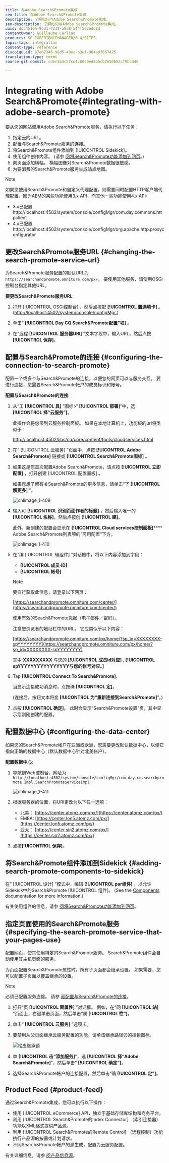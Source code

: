 ```yaml
---
title: 与Adobe Search&Promote集成
seo-title: 与Adobe Search&Promote集成
description: 了解如何与Adobe Search&Promote集成。
seo-description: 了解如何与Adobe Search&Promote集成。
uuid: ddc4510a-9bd1-4238-a8a8-5f4f563edd8d
contentOwner: Guillaume Carlino
products: SG_EXPERIENCEMANAGER/6.4/SITES
topic-tags: integration
content-type: reference
discoiquuid: 87e62346-98d5-40ec-a3ef-904adf667425
translation-type: tm+mt
source-git-commit: cdec5b3c57ce1c80c0ed6b5cb7650b52cf9bc340

---
```



# Integrating with Adobe Search&amp;Promote{#integrating-with-adobe-search-promote}

要从您的网站调用Adobe Search&amp;Promote服务，请执行以下任务：

1. 指定云的URL。
1. 配置与Search&amp;Promote服务的连接。
1. 将Search&amp;Promote组件添加到 [!UICONTROL Sidekick]。
1. 使用组件创作内容。 (请参 [阅将Search&amp;Promote功能添加到网页](/help/sites-authoring/search-and-promote.md)。)
1. 向页面添加横幅。 横幅图像对Search&amp;Promote数据很敏感。
1. 为要消费的Search&amp;Promote服务生成站点地图。

>[!NOTE]
>
>如果您使用Search&amp;Promote和自定义代理配置，则需要同时配置HTTP客户端代理配置，因为AEM的某些功能使用3.x API，而其他一些功能使用4.x API:
>
>* 3.x已配置http://localhost:4502/system/console/configMgr/com.day.commons.httpclient [](http://localhost:4502/system/console/configMgr/com.day.commons.httpclient)
>* 4.x已配置http://localhost:4502/system/console/configMgr/org.apache.http.proxyconfigurator [](http://localhost:4502/system/console/configMgr/org.apache.http.proxyconfigurator)
>



## 更改Search&amp;Promote服务URL {#changing-the-search-promote-service-url}

为Search&amp;Promote服务配置的默认URL为 `https://searchandpromote.omniture.com/px/`。 要使用其他服务，请使用OSGi控制台指定其他URL。

**要更改Search&amp;Promote服务URL**:

1. 打开 [!UICONTROL OSGi控制台] ，然后点按配 **[!UICONTROL 置选项卡]** 。 ([http://localhost:4502/system/console/configMgr.](http://localhost:4502/system/console/configMgr))

1. 单击“ **[!UICONTROL Day CQ Search&amp;Promote配置”项]** 。
1. 在“远程 **[!UICONTROL 服务器URI]** ”文本字段中，输入URL，然后点按 **[!UICONTROL 保存]**。

## 配置与Search&amp;Promote的连接 {#configuring-the-connection-to-search-promote}

配置一个或多个与Search&amp;Promote的连接，以便您的网页可以与服务交互。 要进行连接，您需要Search&amp;Promote帐户的成员标识和帐号。

**配置与Search&amp;Promote的连接**:

1. 从“工 **[!UICONTROL 具]** ”图标>“ **[!UICONTROL 部署]**”中，选 **[!UICONTROL 择“云服务”]**。

   此操作会将您带到云服务控制面板。 如果在本地计算机上，功能板的url将类似于：

   [http://localhost:4502/libs/cq/core/content/tools/cloudservices.html](http://localhost:4502/libs/cq/core/content/tools/cloudservices.html)

1. 在“ [!UICONTROL 云服务] ”页面中，点按 **[!UICONTROL Adobe Search&amp;Promote]** 链接或 **[!UICONTROL Search&amp;Promote图标]** 。

1. 如果这是您首次配置Adobe Search&amp;Promote，请点按 **[!UICONTROL 立即配置]** ，打开创建 [!UICONTROL 配置面板] 。

   如果您想了解有关Search&amp;Promote的更多信息，请单击“了 **[!UICONTROL 解更多]** ”。

   ![chlimage_1-409](assets/chlimage_1-409.png)

1. 输入可 **[!UICONTROL 识别页面作者的标题]** ，然后输入唯一的 **[!UICONTROL 名称]**，然后点按创 **[!UICONTROL 建]**。

   此外，新创建的配置会显示在 **[!UICONTROL Cloud services控制面板]****** Adobe Search&amp;Promote列表项的“可用配置”下方。

   ![chlimage_1-410](assets/chlimage_1-410.png)

1. 在“编 [!UICONTROL 辑组件] ”对话框中，将以下内容添加到字段：

   * **[!UICONTROL 成员·ID]**
   * **[!UICONTROL 帐号]**
   >[!NOTE]
   >
   >要自行获取此信息，请登录以下网页：
   >
   >[https://searchandpromote.omniture.com/center/](https://searchandpromote.omniture.com/center/)
   >
   >使用有效的Seach&amp;Promote凭据（电子邮件／密码）。
   >
   >注意您浏览者的地址栏中的URL。 它应类似于以下内容：
   >
   >[](https://searchandpromote.omniture.com/px/home/?sp_id=XXXXXXXX-spYYYYYYYY)
   >
   >[https://searchandpromote.omniture.com/px/home/?sp_id=XXXXXXXX-spYYYYYYYY](https://searchandpromote.omniture.com/px/home/?sp_id=XXXXXXXX-spYYYYYYYY)
   >
   >其中 **XXXXXXXXX** 与您的 **[!UICONTROL 成员id对应]** , **[!UICONTROL spYYYYYYYYYYYYYYYY与您的帐号对应。]**

1. Tap **[!UICONTROL Connect To Search&amp;Promote]**.

   当显示连接成功消息时，点按确 **[!UICONTROL 定]**。

   (连接后，按钮文本将变 **[!UICONTROL 为“重新连接到Search&amp;Promote]**”。)

1. 点按 **[!UICONTROL 确定]**。 此时会显示“Search&amp;Promote设置”页，其中显示您刚刚创建的配置。

## 配置数据中心 {#configuring-the-data-center}

如果您的Search&amp;Promote帐户在亚洲或欧洲，您需要更改默认数据中心，以便它指向正确的数据中心（默认数据中心针对北美帐户）。

**配置数据中心**:

1. 导航到Web控制台，网址为 `http://localhost:4502/system/console/configMgr/com.day.cq.searchpromote.impl.SearchPromoteServiceImpl`

   ![chlimage_1-411](assets/chlimage_1-411.png)

1. 根据服务器的位置，将URI更改为以下任一选项：

   * 北美： [https://center.atomz.com/px/](https://center.atomz.com/px/)
   * EMEA: [https://center.lon5.atomz.com/px/](https://center.lon5.atomz.com/px/)
   * 亚太： [https://center.sin2.atomz.com/px/](https://center.sin2.atomz.com/px/)

1. 点按&#x200B;**[!UICONTROL 保存]**。

## 将Search&amp;Promote组件添加到Sidekick {#adding-search-promote-components-to-sidekick}

在“ [!UICONTROL 设计] ”模式中，编辑 **[!UICONTROL par组件]** ，以允许Sidekick中的Search&amp;Promote [!UICONTROL 组件]。 (See the [Components](/help/sites-developing/components.md) documentation for more information.)

有关使用组件的信息，请参 [阅将Search&amp;Promote功能添加到网页](/help/sites-authoring/search-and-promote.md)。

## 指定页面使用的Search&amp;Promote服务 {#specifying-the-search-promote-service-that-your-pages-use}

配置网页，使其使用特定的Search&amp;Promote服务。 Search&amp;Promote组件会自动使用其主机页面的服务。

为页面配置Search&amp;Promote属性时，所有子页面都会继承设置。 如果需要，您可以配置子页面以覆盖继承的设置。

>[!NOTE]
>
>必须已配置服务连接。 请参 [阅配置与Search&amp;Promote的连接](#configuring-the-connection-to-search-promote)。

1. 打开“页 **[!UICONTROL 面属性]** ”对话框。 例如，在“网 **[!UICONTROL 站]** ”页面上，右键单击页面，然后单击“属 **[!UICONTROL 性”]**。

1. 单击“ **[!UICONTROL 云服务]** ”选项卡。

1. 要禁用从父页面继承云服务配置的功能，请单击继承路径旁的挂锁图标。

   ![松皮继承锁](assets/sandpinheritpadlock.png)

1. 单 **[!UICONTROL 击“添加服务]**”，选 **[!UICONTROL 择“Adobe Search&amp;Promote]**”，然后单击“ **[!UICONTROL 确定”]**。

1. 选择Search&amp;Promote帐户的连接配置，然后单击“确 **[!UICONTROL 定”]**。

## Product Feed {#product-feed}

通过Search&amp;Promote集成，您可以执行以下操作：

* 使用 [!UICONTROL eCommerce] API，独立于基础存储库结构和商务平台。
* 利用 [!UICONTROL Search&amp;Promote的Index Connector] （索引连接器）功能以XML格式提供产品源。
* 利用 [!UICONTROL Search&amp;Promote的Remote Control] （远程控制）功能执行产品源的按需或计划请求。
* 不同Search&amp;Promote帐户的源生成，配置为云服务配置。

有关详细信息，请参 [阅产品信息源](/help/sites-administering/product-feed.md)。
